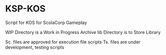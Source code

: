 # KSP-KOS
Script for KOS for ScolaCorp Gameplay

WIP Directory is a Work in Progress Archive
lib Directory is to Store Library

Sc. files are approved for execution file scripts
Ts. files are under development, testing scripts
